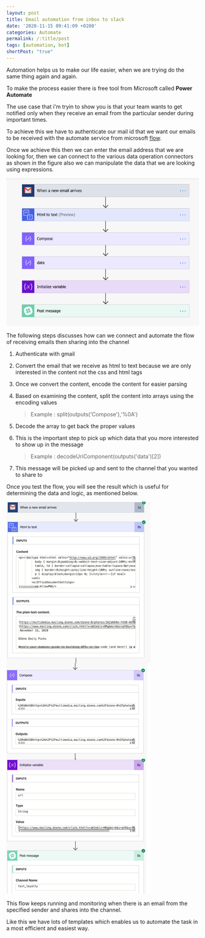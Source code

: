 ```yaml
---
layout: post
title: Email automation from inbox to slack
date: '2020-11-15 09:41:09 +0200'
categories: Automate
permalink: /:title/post
tags: [automation, bot]
shortPost: "true"
---
```


Automation helps us to make our life easier, when we are trying do the same thing again and again.

To make the process easier there is free tool from Microsoft called **Power Automate**

The use case that i'm tryin to show you is that your team wants to get notified only when they receive an email from the particular sender during important times.


To achieve this we have to authenticate our mail id that we want our emails to be received with the automate service from microsoft [flow][flow-url].

Once we achieve this then we can enter the email address that we are looking for, then we can connect to the various data operation connectors as shown in the figure also we can manipulate the data that we are looking using expressions.

![Flow](/files/images/flow.png)

The following steps discusses how can we connect and automate the flow of receiving emails then sharing into the channel

1. Authenticate with gmail 
2. Convert the email that we receive as html to text because we are only interested in the content not the css and html tags
3. Once we convert the content, encode the content for easier parsing
4. Based on examining the content, split the content into arrays using the encoding values
    
      > Example : split(outputs('Compose'),'%0A')

5. Decode the array to get back the proper values
6. This is the important step to pick up which data that you more interested to show up in the message

     > Example : decodeUriComponent(outputs('data')[2])

7. This message will be picked up and sent to the channel that you wanted to share to

Once you test the flow, you will see the result which is useful for determining the data and logic, as mentioned below.

![Flow](/files/images/detailed_flow.png)


This flow keeps running and monitoring when there is an email from the specified sender and shares into the channel.

Like this we have lots of templates which enables us to automate the task in a most efficient and easiest way.


[flow-url]:  https://flow.microsoft.com/en-us/

